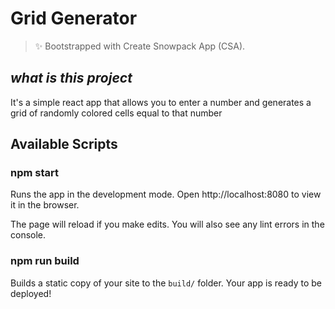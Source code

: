 # Grid Generator

> ✨ Bootstrapped with Create Snowpack App (CSA).

## _what is this project_

It's a simple react app that allows you to enter a number and generates a grid of randomly colored cells equal to that number

## Available Scripts

### npm start

Runs the app in the development mode.
Open http://localhost:8080 to view it in the browser.

The page will reload if you make edits.
You will also see any lint errors in the console.

### npm run build

Builds a static copy of your site to the `build/` folder.
Your app is ready to be deployed!
